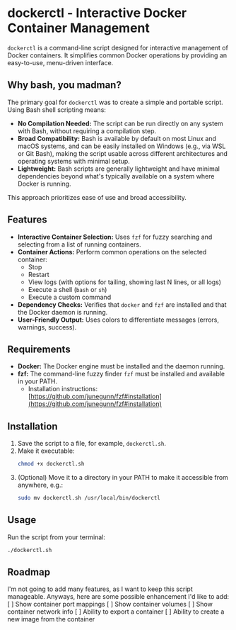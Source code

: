 # dockerctl - Interactive Docker Container Management

`dockerctl` is a command-line script designed for interactive management of Docker containers. It simplifies common Docker operations by providing an easy-to-use, menu-driven interface.

## Why bash, you madman?

The primary goal for `dockerctl` was to create a simple and portable script. Using Bash shell scripting means:
* **No Compilation Needed:** The script can be run directly on any system with Bash, without requiring a compilation step.
* **Broad Compatibility:** Bash is available by default on most Linux and macOS systems, and can be easily installed on Windows (e.g., via WSL or Git Bash), making the script usable across different architectures and operating systems with minimal setup.
* **Lightweight:** Bash scripts are generally lightweight and have minimal dependencies beyond what's typically available on a system where Docker is running.

This approach prioritizes ease of use and broad accessibility.

## Features

* **Interactive Container Selection:** Uses `fzf` for fuzzy searching and selecting from a list of running containers.
* **Container Actions:** Perform common operations on the selected container:
    * Stop
    * Restart
    * View logs (with options for tailing, showing last N lines, or all logs)
    * Execute a shell (`bash` or `sh`)
    * Execute a custom command
* **Dependency Checks:** Verifies that `docker` and `fzf` are installed and that the Docker daemon is running.
* **User-Friendly Output:** Uses colors to differentiate messages (errors, warnings, success).

## Requirements

* **Docker:** The Docker engine must be installed and the daemon running.
* **fzf:** The command-line fuzzy finder `fzf` must be installed and available in your PATH.
    * Installation instructions: [https://github.com/junegunn/fzf#installation](https://github.com/junegunn/fzf#installation)

## Installation

1.  Save the script to a file, for example, `dockerctl.sh`.
2.  Make it executable:
    ```bash
    chmod +x dockerctl.sh
    ```
3.  (Optional) Move it to a directory in your PATH to make it accessible from anywhere, e.g.:
    ```bash
    sudo mv dockerctl.sh /usr/local/bin/dockerctl
    ```

## Usage

Run the script from your terminal:

```bash
./dockerctl.sh
```

## Roadmap
I'm not going to add many features, as I want to keep this script manageable.
Anyways, here are some possible enhancement I'd like to add:
[ ] Show container port mappings
[ ] Show container volumes
[ ] Show container network info
[ ] Ability to export a container
[ ] Ability to create a new image from the container
